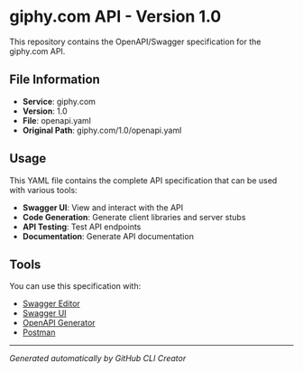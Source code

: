 # giphy.com API - Version 1.0

This repository contains the OpenAPI/Swagger specification for the giphy.com API.

## File Information

- **Service**: giphy.com
- **Version**: 1.0
- **File**: openapi.yaml
- **Original Path**: giphy.com/1.0/openapi.yaml

## Usage

This YAML file contains the complete API specification that can be used with various tools:

- **Swagger UI**: View and interact with the API
- **Code Generation**: Generate client libraries and server stubs
- **API Testing**: Test API endpoints
- **Documentation**: Generate API documentation

## Tools

You can use this specification with:

- [Swagger Editor](https://editor.swagger.io/)
- [Swagger UI](https://swagger.io/tools/swagger-ui/)
- [OpenAPI Generator](https://openapi-generator.tech/)
- [Postman](https://www.postman.com/)

---

*Generated automatically by GitHub CLI Creator*
